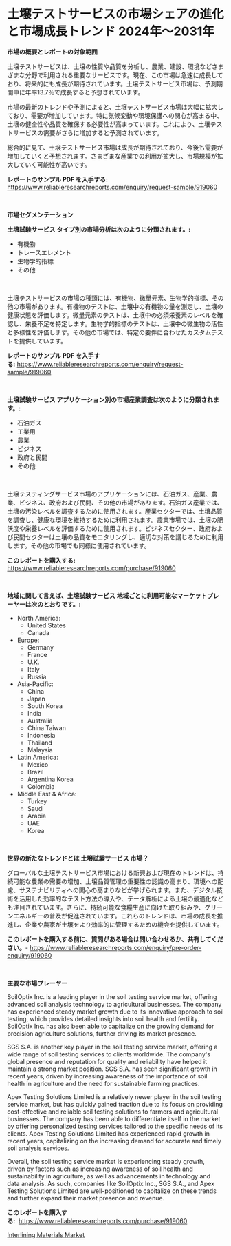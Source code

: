 <p><h1>土壌テストサービスの市場シェアの進化と市場成長トレンド 2024年〜2031年</h1></p><p><strong>市場の概要とレポートの対象範囲</strong></p>
<p><p>土壌テストサービスは、土壌の性質や品質を分析し、農業、建設、環境などさまざまな分野で利用される重要なサービスです。現在、この市場は急速に成長しており、将来的にも成長が期待されています。土壌テストサービス市場は、予測期間中に年率13.7％で成長すると予想されています。</p><p>市場の最新のトレンドや予測によると、土壌テストサービス市場は大幅に拡大しており、需要が増加しています。特に気候変動や環境保護への関心が高まる中、土壌の健全性や品質を確保する必要性が高まっています。これにより、土壌テストサービスの需要がさらに増加すると予測されています。</p><p>総合的に見て、土壌テストサービス市場は成長が期待されており、今後も需要が増加していくと予想されます。さまざまな産業での利用が拡大し、市場規模が拡大していく可能性が高いです。</p></p>
<p><strong>レポートのサンプル PDF を入手する:</strong> <a href="https://www.reliableresearchreports.com/enquiry/request-sample/919060">https://www.reliableresearchreports.com/enquiry/request-sample/919060</a></p>
<p>&nbsp;</p>
<p><strong>市場セグメンテーション</strong></p>
<p><strong>土壌試験サービス タイプ別の市場分析は次のように分類されます。:</strong></p>
<p><ul><li>有機物</li><li>トレースエレメント</li><li>生物学的指標</li><li>その他</li></ul></p>
<p>&nbsp;</p>
<p><p>土壌テストサービスの市場の種類には、有機物、微量元素、生物学的指標、その他の市場があります。有機物のテストは、土壌中の有機物の量を測定し、土壌の健康状態を評価します。微量元素のテストは、土壌中の必須栄養素のレベルを確認し、栄養不足を特定します。生物学的指標のテストは、土壌中の微生物の活性と多様性を評価します。その他の市場では、特定の要件に合わせたカスタムテストを提供しています。</p></p>
<p><strong>レポートのサンプル PDF を入手する:</strong>&nbsp;<a href="https://www.reliableresearchreports.com/enquiry/request-sample/919060">https://www.reliableresearchreports.com/enquiry/request-sample/919060</a></p>
<p>&nbsp;</p>
<p><strong> 土壌試験サービス アプリケーション別の市場産業調査は次のように分類されます。:</strong></p>
<p><ul><li>石油ガス</li><li>工業用</li><li>農業</li><li>ビジネス</li><li>政府と民間</li><li>その他</li></ul></p>
<p>&nbsp;</p>
<p><p>土壌テスティングサービス市場のアプリケーションには、石油ガス、産業、農業、ビジネス、政府および民間、その他の市場があります。石油ガス産業では、土壌の汚染レベルを調査するために使用されます。産業セクターでは、土壌品質を調査し、健康な環境を維持するために利用されます。農業市場では、土壌の肥沃度や栄養レベルを評価するために使用されます。ビジネスセクター、政府および民間セクターは土壌の品質をモニタリングし、適切な対策を講じるために利用します。その他の市場でも同様に使用されています。</p></p>
<p><strong>このレポートを購入する:</strong>&nbsp; <a href="https://www.reliableresearchreports.com/purchase/919060">https://www.reliableresearchreports.com/purchase/919060</a></p>
<p>&nbsp;</p>
<p><strong>地域に関して言えば、土壌試験サービス 地域ごとに利用可能なマーケットプレーヤーは次のとおりです。:</strong></p>
<p><ul>
    <li>
        North America:
        <ul>
            <li>United States</li>
            <li>Canada</li>
        </ul>
    </li>
    <li>
        Europe:
        <ul>
            <li>Germany</li>
            <li>France</li>
            <li>U.K.</li>
            <li>Italy</li>
            <li>Russia</li>
        </ul>
    </li>
    <li>
        Asia-Pacific:
        <ul>
            <li>China</li>
            <li>Japan</li>
            <li>South Korea</li>
            <li>India</li>
            <li>Australia</li>
            <li>China Taiwan</li>
            <li>Indonesia</li>
            <li>Thailand</li>
            <li>Malaysia</li>
        </ul>
    </li>
    <li>
        Latin America:
        <ul>
            <li>Mexico</li>
            <li>Brazil</li>
            <li>Argentina Korea</li>
            <li>Colombia</li>
        </ul>
    </li>
    <li>
        Middle East & Africa:
        <ul>
            <li>Turkey</li>
            <li>Saudi</li>
            <li>Arabia</li>
            <li>UAE</li>
            <li>Korea</li>
        </ul>
    </li>
    </ul></p>
<p>&nbsp;</p>
<p><strong>世界の新たなトレンドとは 土壌試験サービス 市場？</strong></p>
<p><p>グローバルな土壌テストサービス市場における新興および現在のトレンドは、持続可能な農業の需要の増加、土壌品質管理の重要性の認識の高まり、環境への配慮、サステナビリティへの関心の高まりなどが挙げられます。また、デジタル技術を活用した効率的なテスト方法の導入や、データ解析による土壌の最適化なども注目されています。さらに、持続可能な食糧生産に向けた取り組みや、グリーンエネルギーの普及が促進されています。これらのトレンドは、市場の成長を推進し、企業や農家が土壌をより効率的に管理するための機会を提供しています。</p></p>
<p><strong>このレポートを購入する前に、質問がある場合は問い合わせるか、共有してください。</strong>- <a href="https://www.reliableresearchreports.com/enquiry/pre-order-enquiry/919060">https://www.reliableresearchreports.com/enquiry/pre-order-enquiry/919060</a></p>
<p>&nbsp;</p>
<p><strong>主要な市場プレーヤー</strong></p>
<p><p>SoilOptix Inc. is a leading player in the soil testing service market, offering advanced soil analysis technology to agricultural businesses. The company has experienced steady market growth due to its innovative approach to soil testing, which provides detailed insights into soil health and fertility. SoilOptix Inc. has also been able to capitalize on the growing demand for precision agriculture solutions, further driving its market presence.</p><p>SGS S.A. is another key player in the soil testing service market, offering a wide range of soil testing services to clients worldwide. The company's global presence and reputation for quality and reliability have helped it maintain a strong market position. SGS S.A. has seen significant growth in recent years, driven by increasing awareness of the importance of soil health in agriculture and the need for sustainable farming practices.</p><p>Apex Testing Solutions Limited is a relatively newer player in the soil testing service market, but has quickly gained traction due to its focus on providing cost-effective and reliable soil testing solutions to farmers and agricultural businesses. The company has been able to differentiate itself in the market by offering personalized testing services tailored to the specific needs of its clients. Apex Testing Solutions Limited has experienced rapid growth in recent years, capitalizing on the increasing demand for accurate and timely soil analysis services.</p><p>Overall, the soil testing service market is experiencing steady growth, driven by factors such as increasing awareness of soil health and sustainability in agriculture, as well as advancements in technology and data analysis. As such, companies like SoilOptix Inc., SGS S.A., and Apex Testing Solutions Limited are well-positioned to capitalize on these trends and further expand their market presence and revenue.</p></p>
<p><strong>このレポートを購入する:</strong>&nbsp;&nbsp;<a href="https://www.reliableresearchreports.com/purchase/919060">https://www.reliableresearchreports.com/purchase/919060</a></p>
<p><p><a href="https://github.com/biheemgalvinlouises6hokrh3h/Market-Research-Report-List-1/blob/main/interlining-materials-market.md">Interlining Materials Market</a></p></p>